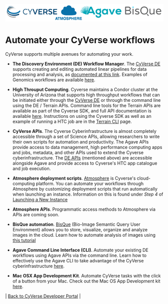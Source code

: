 <a href="https://www.cyverse.org"><img src="cyverse_develop_logo2.png"></a>


# Automate your CyVerse workflows

CyVerse supports multiple avenues for automating your work.

* **The Discovery Environment (DE) Workflow Manager**.  The [CyVerse DE](https://de.cyverse.org) supports creating and editing automated linear pipelines for data processing and analysis, as [documented at this link](https://pods.iplantcollaborative.org/wiki/pages/viewpage.action?pageId=8391828).   Examples of Genomics workflows are available [here](https://pods.iplantcollaborative.org/wiki/display/TUT/Genomics+Workflows).

* **High Throuput Computing**.  Cyverse maintains a Condor cluster at the University of Arizona that supports high throughput workflows that can be initiated either through the [CyVerse DE](https://de.cyverse.org) or through the command line using the DE / Terrain APIs.  Command line tools for the Terrain APIs are available as part of the Cyverse SDK, and full API documentation is available [here](https://cyverse-de.github.io/api/).  Instructions on using the Cyverse SDK as well as an example of running a HTC job are in the [Terrain CLI](./terrain-example.md) page.

* **CyVerse APIs**.  The Cyverse Cyberinfrastructure is almost completely accessible through a set of Science APIs, allowing researchers to write their own scripts for automation and productivity.  The Agave APIs provide access to data management, high performance computing apps and jobs, metadata, and other APIs used to extend the Cyverse cyberinfrastructure.  The [DE APIs](https://cyverse-de.github.io/api/) (mentioned above) are accessible alongside Agave and provide access to Cyverse's HTC app catalogue and job execution.

* **Atmosphere deployment scripts**.  [Atmosphere](http://www.cyverse.org/atmosphere) is Cyverse's cloud-computing platform.  You can automate your workflows through Atmosphere by customizing deployment scripts that run automatically when launching an instance.  Information on this is found under *Step 4* of [Launching a New Instance](https://pods.iplantcollaborative.org/wiki/display/atmman/Launching+a+New+Instance)

* **Atmosphere APIs**.  Programmatic access methods to Atmosphere via APIs are coming soon.

* **BisQue automation**.  [BisQue](http://www.cyverse.org/bisque) (Bio-Image Semantic Query User Environment) allows you to store, visualize, organize and analyze images in the cloud. Learn how to automate analysis of images using [this tutorial](https://wiki.cyverse.org/wiki/display/BIS/Analyzing+BisQue+Data)

* **Agave Command Line Interface (CLI)**. Automate your existing DE workflows using Agave APIs via the command line. Learn how to effectively use the Agave CLI to take advantage of the CyVerse cyberinfrastructure [here](using-agave/README.md).

* **Mac OSX App Development Kit**. Automate CyVerse tasks with the click of a button from your Mac. Check out the Mac OS App Development kit [here](mac-os-app.md).

| [Back to CyVerse Developer Portal](../index.md) |
